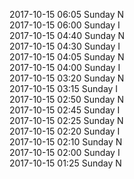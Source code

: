 2017-10-15 06:05 Sunday  N  
2017-10-15 06:00 Sunday  I  
2017-10-15 04:40 Sunday  N  
2017-10-15 04:30 Sunday  I  
2017-10-15 04:05 Sunday  N  
2017-10-15 04:00 Sunday  I  
2017-10-15 03:20 Sunday  N  
2017-10-15 03:15 Sunday  I  
2017-10-15 02:50 Sunday  N  
2017-10-15 02:45 Sunday  I  
2017-10-15 02:25 Sunday  N  
2017-10-15 02:20 Sunday  I  
2017-10-15 02:10 Sunday  N  
2017-10-15 02:00 Sunday  I  
2017-10-15 01:25 Sunday  N  
